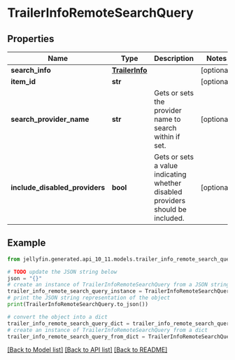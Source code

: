 # TrailerInfoRemoteSearchQuery


## Properties

Name | Type | Description | Notes
------------ | ------------- | ------------- | -------------
**search_info** | [**TrailerInfo**](TrailerInfo.md) |  | [optional] 
**item_id** | **str** |  | [optional] 
**search_provider_name** | **str** | Gets or sets the provider name to search within if set. | [optional] 
**include_disabled_providers** | **bool** | Gets or sets a value indicating whether disabled providers should be included. | [optional] 

## Example

```python
from jellyfin.generated.api_10_11.models.trailer_info_remote_search_query import TrailerInfoRemoteSearchQuery

# TODO update the JSON string below
json = "{}"
# create an instance of TrailerInfoRemoteSearchQuery from a JSON string
trailer_info_remote_search_query_instance = TrailerInfoRemoteSearchQuery.from_json(json)
# print the JSON string representation of the object
print(TrailerInfoRemoteSearchQuery.to_json())

# convert the object into a dict
trailer_info_remote_search_query_dict = trailer_info_remote_search_query_instance.to_dict()
# create an instance of TrailerInfoRemoteSearchQuery from a dict
trailer_info_remote_search_query_from_dict = TrailerInfoRemoteSearchQuery.from_dict(trailer_info_remote_search_query_dict)
```
[[Back to Model list]](../README.md#documentation-for-models) [[Back to API list]](../README.md#documentation-for-api-endpoints) [[Back to README]](../README.md)



